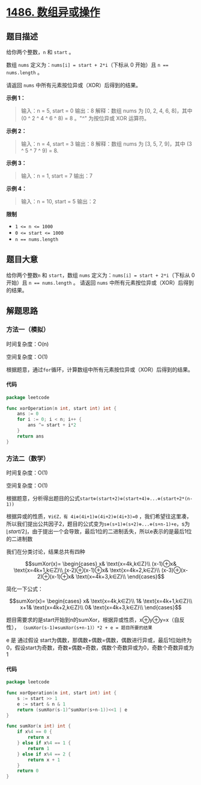 # [1486. 数组异或操作](https://leetcode.cn/problems/xor-operation-in-an-array/)

## 题目描述

给你两个整数，`n` 和 `start` 。

数组 `nums` 定义为：`nums[i] = start + 2*i`（下标从 0 开始）且 `n == nums.length` 。

请返回 `nums` 中所有元素按位异或（XOR）后得到的结果。

**示例 1：**

> 输入：n = 5, start = 0
> 输出：8
> 解释：数组 nums 为 [0, 2, 4, 6, 8]，其中 (0 ^ 2 ^ 4 ^ 6 ^ 8) = 8 。"^" 为按位异或 XOR 运算符。


**示例 2：**

> 输入：n = 4, start = 3
> 输出：8
> 解释：数组 nums 为 [3, 5, 7, 9]，其中 (3 ^ 5 ^ 7 ^ 9) = 8.


**示例 3：**

> 输入：n = 1, start = 7
> 输出：7


**示例 4：**

> 输入：n = 10, start = 5
> 输出：2

**限制**

* `1 <= n <= 1000`
* `0 <= start <= 1000`
* `n == nums.length`

## 题目大意

给你两个整数`n` 和 `start`，数组 `nums` 定义为：`nums[i] = start + 2*i`（下标从 0 开始）且 `n == nums.length` 。
请返回 `nums` 中所有元素按位异或（XOR）后得到的结果。

## 解题思路

### 方法一（模拟）

时间复杂度：O(n)

空间复杂度：O(1)

根据题意，通过`for`循环，计算数组中所有元素按位异或（XOR）后得到的结果。

#### 代码

```go
package leetcode

func xorOperation(n int, start int) int {
	ans := 0
	for i := 0; i < n; i++ {
		ans ^= start + i*2
	}
	return ans
}
```

### 方法二（数学）

时间复杂度：O(1)

空间复杂度：O(1)

根据题意，分析得出题目的公式`start⊕(start+2)⊕(start+4)⊕...⊕(start+2*(n-1))`

根据异或的性质，`∀i∈Z，有 4i⊕(4i+1)⊕(4i+2)⊕(4i+3)=0`
，我们希望往这里凑，所以我们提出公共因子2，题目的公式变为`s⊕(s+1)⊕(s+2)⊕...⊕(s+n-1)+e`，s为 $\lfloor start/2
\rfloor$，由于提出一个会导致，最后1位的二进制丢失，所以e表示的是最后1位的二进制数

我们在分类讨论，结果总共有四种

$$sumXor(x)=
\begin{cases}
x& \text{x=4k,k∈Z}\\
(x-1)⊕x& \text{x=4k+1,k∈Z}\\
(x-2)⊕(x-1)⊕x& \text{x=4k+2,k∈Z}\\
(x-3)⊕(x-2)⊕(x-1)⊕x& \text{x=4k+3,k∈Z}\\
\end{cases}$$

简化一下公式：

$$sumXor(x)=
\begin{cases}
x& \text{x=4k,k∈Z}\\
1& \text{x=4k+1,k∈Z}\\
x+1& \text{x=4k+2,k∈Z}\\
0& \text{x=4k+3,k∈Z}\\
\end{cases}$$

题目需要求的是start开始到n的sumXor，根据异或性质，x⊕y⊕y=x（自反性），
`（sumXor(s-1)⊕sumXor(s+n-1)）*2 + e = 题目所要的结果`

e 是 通过假设 start为偶数，那偶数+偶数=偶数，偶数进行异或，最后1位始终为0，假设start为奇数，奇数+偶数=奇数，偶数个奇数异或为0，奇数个奇数异或为1

#### 代码

```go
package leetcode

func xorOperation(n int, start int) int {
	s := start >> 1
	e := start & n & 1
	return (sumXor(s-1)^sumXor(s+n-1))<<1 | e
}

func sumXor(x int) int {
	if x%4 == 0 {
		return x
	} else if x%4 == 1 {
		return 1
	} else if x%4 == 2 {
		return x + 1
	}
	return 0
}

```